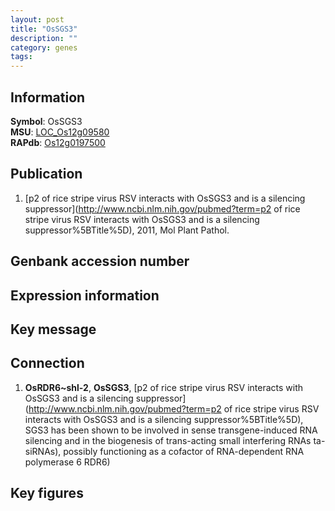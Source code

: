 ```yaml
---
layout: post
title: "OsSGS3"
description: ""
category: genes
tags: 
---
```


## Information
__Symbol__: OsSGS3  
__MSU__: [LOC_Os12g09580](http://rice.plantbiology.msu.edu/cgi-bin/ORF_infopage.cgi?orf=LOC_Os12g09580)  
__RAPdb__: [Os12g0197500](http://rapdb.dna.affrc.go.jp/viewer/gbrowse_details/irgsp1?name=Os12g0197500)  

## Publication
1. [p2 of rice stripe virus RSV interacts with OsSGS3 and is a silencing suppressor](http://www.ncbi.nlm.nih.gov/pubmed?term=p2 of rice stripe virus RSV interacts with OsSGS3 and is a silencing suppressor%5BTitle%5D), 2011, Mol Plant Pathol.

## Genbank accession number

## Expression information

## Key message

## Connection
1. __OsRDR6~shl-2__, __OsSGS3__, [p2 of rice stripe virus RSV interacts with OsSGS3 and is a silencing suppressor](http://www.ncbi.nlm.nih.gov/pubmed?term=p2 of rice stripe virus RSV interacts with OsSGS3 and is a silencing suppressor%5BTitle%5D),  SGS3 has been shown to be involved in sense transgene-induced RNA silencing and in the biogenesis of trans-acting small interfering RNAs ta-siRNAs), possibly functioning as a cofactor of RNA-dependent RNA polymerase 6 RDR6)  

## Key figures


